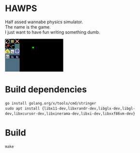 # HAWPS

Half assed wannabe physics simulator.  
The name is the game.  
I just want to have fun writing something dumb.  

![boiling and condensing water](demo.gif)

# Build dependencies

`go install golang.org/x/tools/cmd/stringer`  
`sudo apt install {libx11-dev,libxrandr-dev,libglx-dev,libgl-dev,libxcursor-dev,libxinerama-dev,libxi-dev,libxxf86vm-dev}`  

# Build

`make`  
